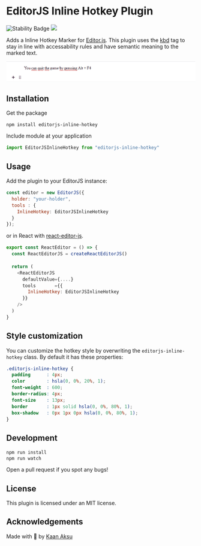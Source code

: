 # EditorJS Inline Hotkey Plugin

![Stability Badge](https://img.shields.io/badge/stability-stable-green.svg)
![](https://badgen.net/badge/Editor.js/v2.0/blue)

Adds a Inline Hotkey Marker for [Editor.js](https://editorjs.io). This plugin uses the [kbd](https://developer.mozilla.org/en-US/docs/Web/HTML/Element/kbd) tag to stay in line with accessability rules and have semantic meaning to the marked text.

![](assets/demo.gif)

## Installation

Get the package

```shell
npm install editorjs-inline-hotkey
```

Include module at your application

```javascript
import EditorJSInlineHotkey from "editorjs-inline-hotkey"
```

## Usage
Add the plugin to your EditorJS instance:

```javascript
const editor = new EditorJS({
  holder: "your-holder",
  tools : {
    InlineHotkey: EditorJSInlineHotkey
  }
});
```

or in React with [react-editor-js](https://github.com/Jungwoo-An/react-editor-js).

```javascript
export const ReactEditor = () => {
  const ReactEditorJS = createReactEditorJS()

  return (
    <ReactEditorJS
      defaultValue={....}
      tools       ={{
        InlineHotkey: EditorJSInlineHotkey
      }}
    />
  )
}
```


## Style customization
You can customize the hotkey style by overwriting the `editorjs-inline-hotkey` class. By default it has these properties:

```css
.editorjs-inline-hotkey {
  padding      : 4px;
  color        : hsla(0, 0%, 20%, 1);
  font-weight  : 600;
  border-radius: 4px;
  font-size    : 13px;
  border       : 1px solid hsla(0, 0%, 80%, 1);
  box-shadow   : 0px 1px 0px hsla(0, 0%, 80%, 1);
}
```

## Development

```shell
npm run install
npm run watch
```

Open a pull request if you spot any bugs!

## License

This plugin is licensed under an MIT license.

## Acknowledgements

Made with 💛 by [Kaan Aksu](https://github.com/Stuhl)